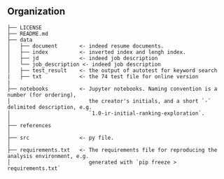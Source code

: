 Organization
------------

    ├── LICENSE
    ├── README.md         
    ├── data
    │   ├── document       <- indeed resume documents.
    │   ├── index          <- inverted index and lengh index.
    │   ├── jd             <- indeed job description 
    │   └── job_description <- indeed job description	
    │   ├── test_result	   <- the output of autotest for keyword search
    |   ├── txt            <- the 74 test file for online version
    |
    ├── notebooks          <- Jupyter notebooks. Naming convention is a number (for ordering),
    │                         the creator's initials, and a short `-` delimited description, e.g.
    │                         `1.0-ir-initial-ranking-exploration`.
    │
    ├── references          
    │
    ├── src                <- py file.
    │   
    ├── requirements.txt   <- The requirements file for reproducing the analysis environment, e.g.
    │                         generated with `pip freeze > requirements.txt`
